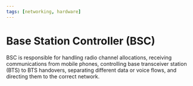 ```yaml
---
tags: [networking, hardware]
---
```


# Base Station Controller (BSC)

BSC is responsible for handling radio channel allocations, receiving
communications from mobile phones, controlling base transceiver station (BTS) to
BTS handovers, separating different data or voice flows, and directing them to
the correct network.

